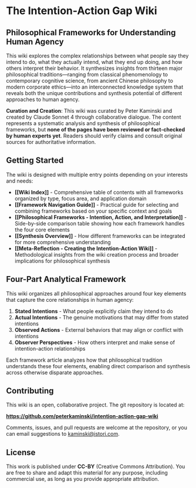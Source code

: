 # The Intention-Action Gap Wiki

## Philosophical Frameworks for Understanding Human Agency

This wiki explores the complex relationships between what people say they intend to do, what they actually intend, what they end up doing, and how others interpret their behavior. It synthesizes insights from thirteen major philosophical traditions—ranging from classical phenomenology to contemporary cognitive science, from ancient Chinese philosophy to modern corporate ethics—into an interconnected knowledge system that reveals both the unique contributions and synthesis potential of different approaches to human agency.

**Curation and Creation**: This wiki was curated by Peter Kaminski and created by Claude Sonnet 4 through collaborative dialogue. The content represents a systematic analysis and synthesis of philosophical frameworks, but **none of the pages have been reviewed or fact-checked by human experts yet**. Readers should verify claims and consult original sources for authoritative information.

## Getting Started

The wiki is designed with multiple entry points depending on your interests and needs:

- **[[Wiki Index]]** - Comprehensive table of contents with all frameworks organized by type, focus area, and application domain
- **[[Framework Navigation Guide]]** - Practical guide for selecting and combining frameworks based on your specific context and goals  
- **[[Philosophical Frameworks - Intention, Action, and Interpretation]]** - Side-by-side comparison table showing how each framework handles the four core elements
- **[[Synthesis Overview]]** - How different frameworks can be integrated for more comprehensive understanding
- **[[Meta-Reflection - Creating the Intention-Action Wiki]]** - Methodological insights from the wiki creation process and broader implications for philosophical synthesis

## Four-Part Analytical Framework

This wiki organizes all philosophical approaches around four key elements that capture the core relationships in human agency:

1. **Stated Intentions** - What people explicitly claim they intend to do
2. **Actual Intentions** - The genuine motivations that may differ from stated intentions  
3. **Observed Actions** - External behaviors that may align or conflict with intentions
4. **Observer Perspectives** - How others interpret and make sense of intention-action relationships

Each framework article analyzes how that philosophical tradition understands these four elements, enabling direct comparison and synthesis across otherwise disparate approaches.

## Contributing

This wiki is an open, collaborative project. The git repository is located at:

**https://github.com/peterkaminski/intention-action-gap-wiki**

Comments, issues, and pull requests are welcome at the repository, or you can email suggestions to kaminski@istori.com.

## License

This work is published under **CC-BY** (Creative Commons Attribution). You are free to share and adapt this material for any purpose, including commercial use, as long as you provide appropriate attribution.